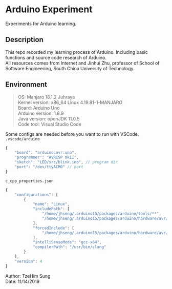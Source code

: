 # Arduino Experiment
Experiments for Arduino learning.

## Description
This repo recorded my learning process of Arduino. Including basic functions and source code research of Arduino.  
All resources comes from Internet and Jinhui Zhu, professor of School of Software Engineering, South China University of Technology.

## Environment
> OS: Manjaro 18.1.2 Juhraya  
> Kernel version: x86_64 Linux 4.19.81-1-MANJARO  
> Board: Arduino Uno  
> Arduino version: 1.8.9  
> Java version: openJDK 11.0.5  
> Code tool: Visual Studio Code

Some configs are needed before you want to run with VSCode.  
`.vscode/arduino`   
```javascript
{
    "board": "arduino:avr:uno",
    "programmer": "AVRISP mkII",
    "sketch": "LED/src/blink.ino", // program dir
    "port": "/dev/ttyACM0" // port
}
```

`c_cpp_properties.json`
```javascript
{
    "configurations": [
        {
            "name": "Linux",
            "includePath": [
                "/home/jhseng/.arduino15/packages/arduino/tools/**",
                "/home/jhseng/.arduino15/packages/arduino/hardware/avr/1.8.1/**"
            ],
            "forcedInclude": [
                "/home/jhseng/.arduino15/packages/arduino/hardware/avr/1.8.1/cores/arduino/Arduino.h"
            ],
            "intelliSenseMode": "gcc-x64",
            "compilerPath": "/usr/bin/clang"
        }
    ],
    "version": 4
}
```

Author: TzeHim Sung  
Date: 11/14/2019